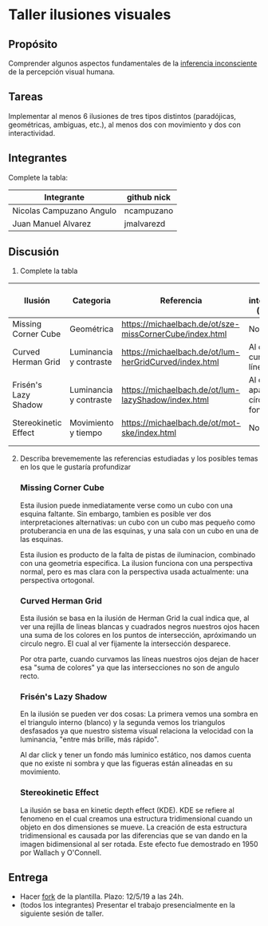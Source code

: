 # Taller ilusiones visuales

## Propósito

Comprender algunos aspectos fundamentales de la [inferencia inconsciente](https://github.com/VisualComputing/Cognitive) de la percepción visual humana.

## Tareas

Implementar al menos 6 ilusiones de tres tipos distintos (paradójicas, geométricas, ambiguas, etc.), al menos dos con movimiento y dos con interactividad.

## Integrantes

Complete la tabla:

| Integrante | github nick |
|------------|-------------|
| Nicolas Campuzano Angulo | ncampuzano |
| Juan Manuel Alvarez | jmalvarezd |

## Discusión

1. Complete la tabla

| Ilusión | Categoria | Referencia | Tipo de interactividad (si aplica) | URL código base (si aplica) |
|---------|-----------|------------|------------------------------------|-----------------------------|
| Missing Corner Cube | Geométrica |https://michaelbach.de/ot/sze-missCornerCube/index.html| No aplica | No aplica  |
| Curved Herman Grid | Luminancia y contraste | https://michaelbach.de/ot/lum-herGridCurved/index.html | Al dar click curvan las líneas | No aplica |
| Frisén's Lazy Shadow | Luminancia y contraste | https://michaelbach.de/ot/lum-lazyShadow/index.html | Al dar click aparece un círculo con fondo | https://processing.org/examples/regularpolygon.html |
| Stereokinetic Effect | Movimiento y tiempo | https://michaelbach.de/ot/mot-ske/index.html | No aplica | https://gist.github.com/atduskgreg/1516424 |
|         |           |            |                                    |                             |
|         |           |            |                                    |                             |

2. Describa brevememente las referencias estudiadas y los posibles temas en los que le gustaría profundizar
    ### Missing Corner Cube
    
    Esta ilusion puede inmediatamente verse como un cubo con una esquina faltante. Sin embargo, tambien es posible ver dos interpretaciones alternativas: un cubo con un cubo mas pequeño como protuberancia en una de las esquinas, y una sala con un cubo en una de las esquinas.
    
    Esta ilusion es producto de la falta de pistas de iluminacion, combinado con una geometria especifica. La ilusion funciona con una perspectiva normal, pero es mas clara con la perspectiva usada actualmente: una perspectiva ortogonal. 
    ### Curved Herman Grid
    Esta ilusión se basa en la ilusión de Herman Grid la cual indica que, al ver una rejilla de lineas blancas y cuadrados negros nuestros ojos hacen una suma de los colores en los puntos de intersección, apróximando un circulo negro. El  cual al ver fijamente la intersección desparece.

    Por otra parte, cuando curvamos las líneas nuestros ojos dejan de hacer esa "suma de colores" ya que las intersecciones no son de angulo recto.

    ### Frisén's Lazy Shadow
    En la ilusión se pueden ver dos cosas: La primera vemos una sombra en el triangulo interno (blanco) y la segunda vemos los triangulos desfasados ya que nuestro sistema visual relaciona la velocidad con la luminancia, "entre más brille, más rápido".

    Al dar click y tener un fondo más luminico estático, nos damos cuenta que no existe ni sombra y que las figueras están alineadas en su movimiento.

    ### Stereokinetic Effect
    La ilusión se basa en kinetic depth effect (KDE). KDE se refiere al fenomeno en el cual creamos una estructura tridimensional cuando un objeto en dos dimensiones se mueve. La creación de esta estructura tridimensional es causada por las diferencias que se van dando en la imagen bidimensional al ser rotada. Este efecto fue demostrado en 1950 por Wallach y O'Connell.



## Entrega

* Hacer [fork](https://help.github.com/articles/fork-a-repo/) de la plantilla. Plazo: 12/5/19 a las 24h.
* (todos los integrantes) Presentar el trabajo presencialmente en la siguiente sesión de taller.
